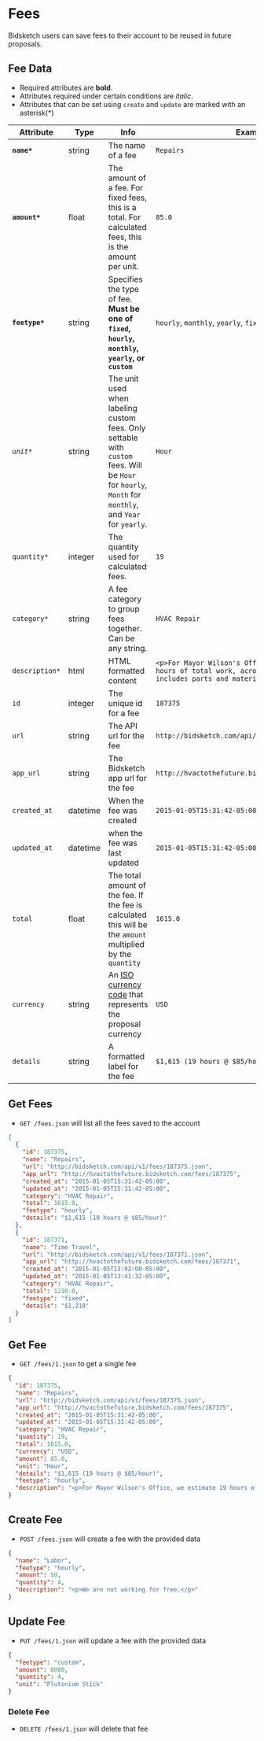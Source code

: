 # Fees

Bidsketch users can save fees to their account to be reused in future proposals.

## Fee Data

* Required attributes are **bold**.  
* Attributes required under certain conditions are _italic_.
* Attributes that can be set using `create` and `update` are marked with an asterisk(*)

Attribute | Type | Info | Example
--------- | ---- | ---- | -------
**`name*`** | string | The name of a fee | `Repairs`
**`amount*`** | float | The amount of a fee. For fixed fees, this is a total. For calculated fees, this is the amount per unit. | `85.0`
**`feetype*`** | string | Specifies the type of fee. **Must be one of `fixed`, `hourly`, `monthly`, `yearly`, or `custom`** | `hourly`, `monthly`, `yearly`, `fixed`, or `custom`
_`unit*`_ | string | The unit used when labeling custom fees. Only settable with `custom` fees. Will be `Hour` for `hourly`, `Month` for `monthly`, and `Year` for `yearly`. | `Hour`
`quantity*` | integer | The quantity used for calculated fees. | `19`
`category*` | string | A fee category to group fees together. Can be any string. | `HVAC Repair`
`description*`| html | HTML formatted content | `<p>For Mayor Wilson's Office, we estimate 19 hours of total work, across all timelines. This includes parts and materials.</p>`
`id` | integer | The unique id for a fee | `187375`
`url` | string | The API url for the fee | `http://bidsketch.com/api/v1/fees/187375.json`
`app_url` | string | The Bidsketch app url for the fee | `http://hvactothefuture.bidsketch.com/fees/187375`
`created_at` | datetime | When the fee was created | `2015-01-05T15:31:42-05:00`
`updated_at` | datetime | when the fee was last updated | `2015-01-05T15:31:42-05:00`
`total` | float | The total amount of the fee. If the fee is calculated this will be the `amount` multiplied by the `quantity` | `1615.0`
`currency` | string | An [ISO currency code](http://en.wikipedia.org/wiki/ISO_4217) that represents the proposal currency | `USD`
`details` | string | A formatted label for the fee | `$1,615 (19 hours @ $85/hour)`

## Get Fees

* `GET /fees.json` will list all the fees saved to the account

```json
[
  {
    "id": 187375,
    "name": "Repairs",
    "url": "http://bidsketch.com/api/v1/fees/187375.json",
    "app_url": "http://hvactothefuture.bidsketch.com/fees/187375",
    "created_at": "2015-01-05T15:31:42-05:00",
    "updated_at": "2015-01-05T15:31:42-05:00",
    "category": "HVAC Repair",
    "total": 1615.0,
    "feetype": "hourly",
    "details": "$1,615 (19 hours @ $85/hour)"
  },
  {
    "id": 187371,
    "name": "Time Travel",
    "url": "http://bidsketch.com/api/v1/fees/187371.json",
    "app_url": "http://hvactothefuture.bidsketch.com/fees/187371",
    "created_at": "2015-01-05T13:02:00-05:00",
    "updated_at": "2015-01-05T13:41:32-05:00",
    "category": "HVAC Repair",
    "total": 1210.0,
    "feetype": "fixed",
    "details": "$1,210"
  }
]
```

## Get Fee

* `GET /fees/1.json` to get a single fee

```json
{
  "id": 187375,
  "name": "Repairs",
  "url": "http://bidsketch.com/api/v1/fees/187375.json",
  "app_url": "http://hvactothefuture.bidsketch.com/fees/187375",
  "created_at": "2015-01-05T15:31:42-05:00",
  "updated_at": "2015-01-05T15:31:42-05:00",
  "category": "HVAC Repair",
  "quantity": 19,
  "total": 1615.0,
  "currency": "USD",
  "amount": 85.0,
  "unit": "Hour",
  "details": "$1,615 (19 hours @ $85/hour)",
  "feetype": "hourly",
  "description": "<p>For Mayor Wilson's Office, we estimate 19 hours of total work, across all timelines. This includes parts and materials.</p>"
}
```

## Create Fee

* `POST /fees.json` will create a fee with the provided data

```json
{
  "name": "Labor",
  "feetype": "hourly",
  "amount": 50,
  "quantity": 4,
  "description": "<p>We are not working for free.</p>"
}
```

## Update Fee

* `PUT /fees/1.json` will update a fee with the provided data

```json
{
  "feetype": "custom",
  "amount": 8000,
  "quantity": 4,
  "unit": "Plutonium Stick"
}
```

### Delete Fee

* `DELETE /fees/1.json` will delete that fee
